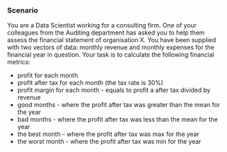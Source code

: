 ### Scenario

You are a Data Scientist working for a consulting firm. One of your
colleagues from the Auditing department has asked you to help them assess the
financial statement of organisation X.
You have been supplied with two vectors of data: monthly revenue and monthly
expenses for the financial year in question. Your task is to calculate the following
financial metrics:
- profit for each month
- profit after tax for each month (the tax rate is 30%)
- profit margin for each month - equals to profit a after tax divided by revenue
- good months - where the profit after tax was greater than the mean for the year
- bad months - where the profit after tax was less than the mean for the year
- the best month - where the profit after tax was max for the year
- the worst month - where the profit after tax was min for the year
